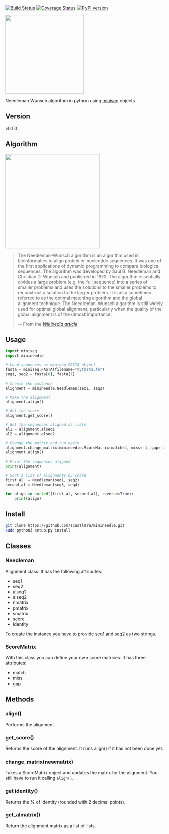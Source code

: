 [![Build Status](https://travis-ci.org/scastlara/minineedle.svg?branch=master)](https://travis-ci.org/scastlara/minineedle) [![Coverage Status](https://coveralls.io/repos/github/scastlara/minineedle/badge.svg?branch=master)](https://coveralls.io/github/scastlara/minineedle?branch=master) [![PyPI version](https://badge.fury.io/py/minineedle.svg)](https://badge.fury.io/py/minineedle)

<img width="250" src="https://github.com/scastlara/minineedle/blob/master/minineedle/logo.png"/>

Needleman Wunsch algorithm in python using [miniseq](https://github.com/scastlara/miniseq) objects

## Version
v0.1.0

## Algorithm
<img src="https://upload.wikimedia.org/wikipedia/commons/3/3f/Needleman-Wunsch_pairwise_sequence_alignment.png" width="300px">

> The Needleman–Wunsch algorithm is an algorithm used in bioinformatics to align protein or nucleotide sequences. It was one of the first applications of dynamic programming to compare biological sequences. The algorithm was developed by Saul B. Needleman and Christian D. Wunsch and published in 1970. The algorithm essentially divides a large problem (e.g. the full sequence) into a series of smaller problems and uses the solutions to the smaller problems to reconstruct a solution to the larger problem. It is also sometimes referred to as the optimal matching algorithm and the global alignment technique. The Needleman–Wunsch algorithm is still widely used for optimal global alignment, particularly when the quality of the global alignment is of the utmost importance. 
>
> -- From the <cite>[Wikipedia article](https://en.wikipedia.org/wiki/Needleman%E2%80%93Wunsch_algorithm)</cite>

## Usage

```python
import miniseq
import minineedle

# Load sequences as miniseq FASTA object
fasta = miniseq.FASTA(filename="myfasta.fa")
seq1, seq2 = fasta[0], fasta[1]

# Create the instance
alignment = minineedle.Needleman(seq1, seq2)

# Make the alignment
alignment.align()

# Get the score
alignment.get_score()

# Get the sequences aligned as lists
al1 = alignment.alseq1
al2 = alignment.alseq2

# Change the matrix and run again
alignment.change_matrix(minineedle.ScoreMatrix(match=4, miss=-4, gap=-2))
alignment.align()

# Print the sequences aligned
print(alignment)

# Sort a list of alignments by score
first_al  = Needleman(seq1, seq2)
second_al = Needleman(seq3, seq4)

for align in sorted([first_al, second_al], reverse=True):
    print(align)

```

## Install
```bash
git clone https://github.com/scastlara/minineedle.git
sudo python3 setup.py install
```


## Classes

### Needleman
Alignment class. It has the following attributes:
- seq1
- seq2     
- alseq1   
- alseq2
- nmatrix   
- pmatrix   
- smatrix  
- score    
- identity

To create the instance you have to provide seq1 and seq2 as two strings.

### ScoreMatrix
With this class you can define your own score matrices. It has three attributes:
- match
- miss
- gap


## Methods
### align()
Performs the alignment.

### get_score()
Returns the score of the alignment. It runs align() if it has not been done yet.

### change_matrix(newmatrix)
Takes a ScoreMatrix object and updates the matrix for the alignment. You still have to run it calling `align()`.

### get identity()
Returns the % of identity (rounded with 2 decimal points).

### get_almatrix()
Return the alignment matrix as a list of lists.
